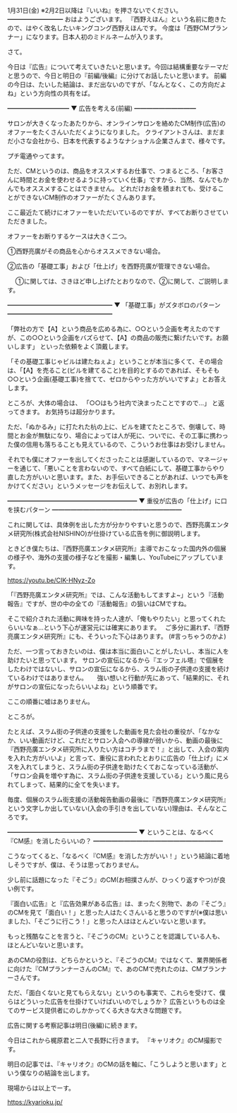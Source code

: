 1月31日(金) ※2月2日以降は『いいね』を押さないでください。
━━━━━━━━━
おはようございます。
『西野えほん』という名前に飽きたので、はやく改名したいキングコング西野えほんです。
今度は「西野CMプランナー」になります。日本人初のミドルネームが入ります。

さて。

今日は『広告』について考えていきたいと思います。今回は結構重要なテーマだと思うので、今日と明日の『前編/後編』に分けてお話したいと思います。
前編の今日は、たいした結論は、まだ出ないのですが、「なんとなく、この方向だよね」という方向性の共有をば。

━━━━━━━━━━
▼ 広告を考える(前編)
━━━━━━━━━━

サロンが大きくなったあたりから、オンラインサロンを絡めたCM制作(広告)のオファーをたくさんいただくようになりました。
クライアントさんは、まだまだ小さな会社から、日本を代表するようなナショナル企業さんまで、様々です。

プチ電通やってます。

ただ、CMというのは、商品をオススメするお仕事で、つまるところ、「お客さんに時間とお金を使わせるように持っていく仕事」ですから、当然、なんでもかんでもオススメすることはできません。
どれだけお金を積まれても、受けることができないCM制作のオファーがたくさんあります。

ここ最近たて続けにオファーをいただいているのですが、すべてお断りさせていただきました。

オファーをお断りするケースは大きく二つ。

①西野亮廣がその商品を心からオススメできない場合。

②広告の「基礎工事」および「仕上げ」を西野亮廣が管理できない場合。

　
①に関しては、さきほど申し上げたとおりなので、②に関して、ご説明します。

━━━━━━━━━━━━━━━━━
▼ 「基礎工事」がズタボロのパターン
━━━━━━━━━━━━━━━━━

「弊社の方で【A】という商品を広める為に、○○という企画を考えたのですが、この○○という企画をバズらせて、【A】の商品の販売に繋げたいです。お願いします」
といった依頼をよく頂戴します。

「その基礎工事じゃビルは建たねぇよ」ということが本当に多くて、その場合は、「【A】を売ること(ビルを建てること)を目的とするのであれば、そもそも○○という企画(基礎工事)を捨てて、ゼロからやった方がいいですよ」とお答えします。

ところが、大体の場合は、
「○○はもう社内で決まったことですので…」
と返ってきます。
お気持ちは超分かります。

ただ、「ぬかるみ」に打たれた杭の上に、ビルを建てたところで、倒壊して、時間とお金が無駄になり、場合によっては人が死に、ついでに、その工事に携わった僕の信用も落ちることも見えているので、こういうお仕事はお受けしません。

それでも僕にオファーを出してくださったことは感謝しているので、マネージャーを通じて、「悪いことを言わないので、すべて白紙にして、基礎工事からやり直した方がいいと思います。また、お手伝いできることがあれば、いつでも声をかけてください」というメッセージをお伝えして、お別れします。

━━━━━━━━━━━━━━━━━━━━━
▼ 重役が広告の「仕上げ」に口を挟むパターン
━━━━━━━━━━━━━━━━━━━━━

これに関しては、具体例を出した方が分かりやすいと思うので、西野亮廣エンタメ研究所(株式会社NISHINO)が仕掛けている広告を例に御説明します。

ときどき僕たちは、『西野亮廣エンタメ研究所』主導でおこなった国内外の個展の様子や、海外の支援の様子などを撮影・編集し、YouTubeにアップしています。

https://youtu.be/CIK-HNyz-Zo

「『西野亮廣エンタメ研究所』では、こんな活動もしてますよ~」という『活動報告』ですが、世の中の全ての『活動報告』の狙いはCMですね。

そこで紹介された活動に興味を持った人達が、「俺もやりたい」と思ってくれたらいいなぁ…という下心が運営元には確実にあります。　
ご多分に漏れず、『西野亮廣エンタメ研究所』にも、そういった下心はあります。
(#言っちゃうのかよ)

ただ、一つ言っておきたいのは、僕は本当に面白いことがしたいし、本当に人を助けたいと思っています。
サロンの宣伝になるから『エッフェル塔』で個展をしたわけではないし、サロンの宣伝になるから、スラム街の子供達の支援を続けているわけではありません。
　
強い想いと行動が先にあって、「結果的に、それがサロンの宣伝になったらいいよね」という順番です。

ここの順番に嘘はありません。
　

ところが。

たとえば、スラム街の子供達の支援をした動画を見た会社の重役が、「なかなか、いい動画だけど、これだとサロン入会への導線が弱いから、動画の最後に『西野亮廣エンタメ研究所に入りたい方はコチラまで！』と出して、入会の案内を入れた方がいいよ」と言って、重役に言われたとおりに広告の「仕上げ」にメスを入れてしまうと、スラム街の子供達を助けたくておこなっている活動が、「サロン会員を増やす為に、スラム街の子供達を支援している」という風に見られてしまって、結果的に全てを失います。

毎度、個展のスラム街支援の活動報告動画の最後に『西野亮廣エンタメ研究所』という文字しか出していない(入会の手引きを出していない)理由は、そんなところです。

━━━━━━━━━━━━━━━━━━━━━
▼ ということは、なるべく『CM感』を消したらいいの？
━━━━━━━━━━━━━━━━━━━━━

こうなってくると、「なるべく『CM感』を消した方がいい！」という結論に着地しそうですが、僕は、そうは思っておりません。

少し前に話題になった『そごう』のCM(お相撲さんが、ひっくり返すやつ)が良い例です。

『面白い広告』と『広告効果がある広告』は、まったく別物で、あの『そごう』のCMを見て「面白い！」と思った人はたくさんいると思うのですが(※僕は思いました)、「そごうに行こう！」と思った人はほとんどいないと思います。

もっと残酷なことを言うと、『そごうのCM』ということを認識している人も、ほとんどいないと思います。

あのCMの役割は、どちらかというと、『そごうのCM』ではなくて、業界関係者に向けた『CMプランナーさんのCM』で、あのCMで売れたのは、CMプランナーさんです。

ただ、「面白くないと見てもらえない」というのも事実で、これらを受けて、僕らはどういった広告を仕掛けていけばいいのでしょうか？
広告というものは全てのサービス提供者にのしかかってくる大きな大きな問題です。

広告に関する考察記事は明日(後編)に続きます。

今日はこれから梶原君と二人で長野に行きます。
『キャリオク』のCM撮影です。

明日の記事では、『キャリオク』のCMの話を軸に、「こうしようと思います」という僕なりの結論を出します。

現場からは以上でーす。

https://kyarioku.jp/
